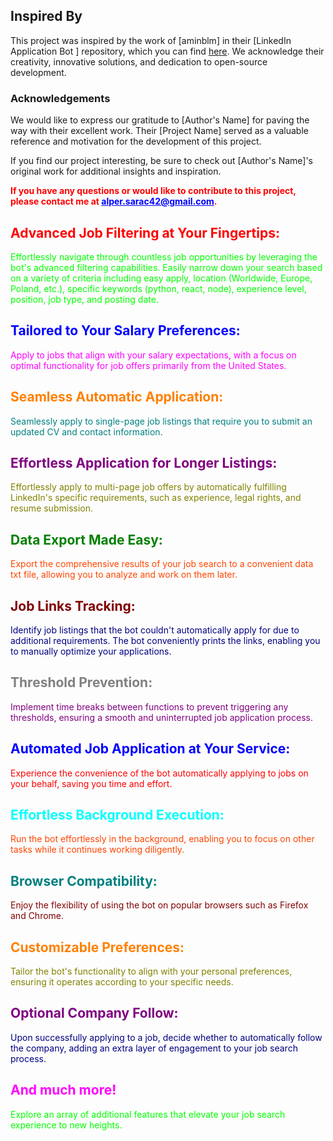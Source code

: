 
## Inspired By

This project was inspired by the work of [aminblm] in their [LinkedIn Application Bot ] repository, which you can find [here]([link-to-their-repository](https://github.com/aminblm/linkedin-application-bot)). We acknowledge their creativity, innovative solutions, and dedication to open-source development.

### Acknowledgements

We would like to express our gratitude to [Author's Name] for paving the way with their excellent work. Their [Project Name] served as a valuable reference and motivation for the development of this project.

If you find our project interesting, be sure to check out [Author's Name]'s original work for additional insights and inspiration.

<p><strong style="color: #FF0000;">If you have any questions or would like to contribute to this project, please contact me at <a href="mailto:alper.sarac42@gmail.com" style="color: #0000FF;">alper.sarac42@gmail.com</a>.</strong></p>


<h2 style="color: #FF0000;">Advanced Job Filtering at Your Fingertips:</h2>
<p style="color: #00FF00;">Effortlessly navigate through countless job opportunities by leveraging the bot's advanced filtering capabilities. Easily narrow down your search based on a variety of criteria including easy apply, location (Worldwide, Europe, Poland, etc.), specific keywords (python, react, node), experience level, position, job type, and posting date.</p>

<h2 style="color: #0000FF;">Tailored to Your Salary Preferences:</h2>
<p style="color: #FF00FF;">Apply to jobs that align with your salary expectations, with a focus on optimal functionality for job offers primarily from the United States.</p>

<h2 style="color: #FF8000;">Seamless Automatic Application:</h2>
<p style="color: #008080;">Seamlessly apply to single-page job listings that require you to submit an updated CV and contact information.</p>

<h2 style="color: #800080;">Effortless Application for Longer Listings:</h2>
<p style="color: #808000;">Effortlessly apply to multi-page job offers by automatically fulfilling LinkedIn's specific requirements, such as experience, legal rights, and resume submission.</p>

<h2 style="color: #008000;">Data Export Made Easy:</h2>
<p style="color: #FF4500;">Export the comprehensive results of your job search to a convenient data txt file, allowing you to analyze and work on them later.</p>

<h2 style="color: #800000;">Job Links Tracking:</h2>
<p style="color: #000080;">Identify job listings that the bot couldn't automatically apply for due to additional requirements. The bot conveniently prints the links, enabling you to manually optimize your applications.</p>

<h2 style="color: #808080;">Threshold Prevention:</h2>
<p style="color: #800080;">Implement time breaks between functions to prevent triggering any thresholds, ensuring a smooth and uninterrupted job application process.</p>

<h2 style="color: #0000FF;">Automated Job Application at Your Service:</h2>
<p style="color: #FF0000;">Experience the convenience of the bot automatically applying to jobs on your behalf, saving you time and effort.</p>

<h2 style="color: #00FFFF;">Effortless Background Execution:</h2>
<p style="color: #FF4500;">Run the bot effortlessly in the background, enabling you to focus on other tasks while it continues working diligently.</p>

<h2 style="color: #008080;">Browser Compatibility:</h2>
<p style="color: #800000;">Enjoy the flexibility of using the bot on popular browsers such as Firefox and Chrome.</p>

<h2 style="color: #FF8000;">Customizable Preferences:</h2>
<p style="color: #808000;">Tailor the bot's functionality to align with your personal preferences, ensuring it operates according to your specific needs.</p>

<h2 style="color: #800080;">Optional Company Follow:</h2>
<p style="color: #000080;">Upon successfully applying to a job, decide whether to automatically follow the company, adding an extra layer of engagement to your job search process.</p>

<h2 style="color: #FF00FF;">And much more!</h2>
<p style="color: #00FF00;">Explore an array of additional features that elevate your job search experience to new heights.</p>
